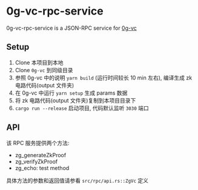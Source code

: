 # 0g-vc-rpc-service

0g-vc-rpc-service is a JSON-RPC service for [0g-vc](https://github.com/0glabs/0g-vc/)

## Setup

1. Clone 本项目到本地
2. Clone `0g-vc` 到同级目录
3. 参照 0g-vc 中的说明 `yarn build` (运行时间较长 10 min 左右), 编译生成 zk 电路代码(output 文件夹)
4. 在 0g-vc 中运行 `yarn setup` 生成 params 数据
5. 将 zk 电路代码(output 文件夹)复制到本项目目录下
6. `cargo run --release` 启动项目, 代码默认监听 `3030` 端口

## API

该 RPC 服务提供两个方法:

- zg_generateZkProof
- zg_verifyZkProof
- zg_echo: test method

具体方法的参数和返回值请参看 `src/rpc/api.rs::ZgVc` 定义
